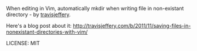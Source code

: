 When editing in Vim, automatically mkdir when writing file in non-existant
directory - by [travisjeffery](http://twitter.com/travisjeffery).

Here's a blog post about it: http://travisjeffery.com/b/2011/11/saving-files-in-nonexistant-directories-with-vim/

LICENSE: MIT
